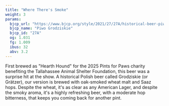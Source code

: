 ```yaml
---
title: "Where There's Smoke"
weight: 3
params:
  bjcp_url: "https://www.bjcp.org/style/2021/27/27A/historical-beer-piwo-grodziskie/"
  bjcp_name: "Piwo Grodziskie"
  bjcp_id: "27A"
  og: 1.031 
  fg: 1.009
  ibus: 32
  abv: 3.2
---
```


First brewed as "Hearth Hound" for the 2025 Pints for Paws charity benefiting
the Tallahassee Animal Shelter Foundation, this beer was a surprise hit at the
show. A historical Polish beer called Grodziskie (or Grätzer), our version is brewed
with oak-smoked wheat malt and Saaz hops. Despite the wheat, it's as clear as
any American Lager, and despite the smoky aroma, it's a highly refreshing beer,
with a moderate hop bitterness, that keeps you coming back for another pint.
